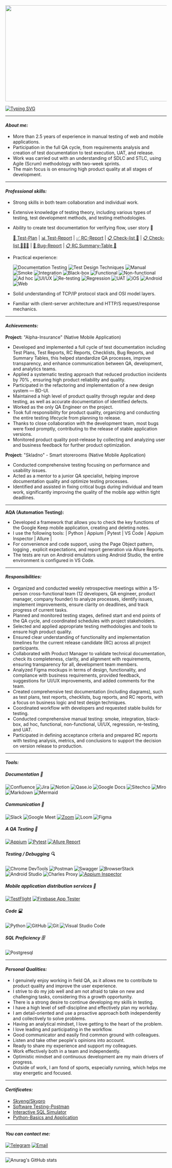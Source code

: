 <!--Start-->

<div align="center">
  <img src="https://media.giphy.com/media/dWesBcTLavkZuG35MI/giphy.gif" width="600" height="300"/>
</div>

[![Typing SVG](https://readme-typing-svg.herokuapp.com?font=roboto&size=35&center=true&vCenter=true&multiline=true&width=1200&height=160&lines=Hello!+%F0%9F%91%8B+My+friend+;"I%60m+a"+Quality+Assurance+Engineer+from+Volgograd%2CRussia;Welcome+to+my+GitHub+%f0%9f%98%89)](https://googledino.com/)

---
#### <span id="About me"></span>_About me:_
- More than 2.5 years of experience in manual testing of web and mobile applications.
- Participation in the full QA cycle, from requirements analysis and creation of test documentation to test execution, UAT, and release.
- Work was carried out with an understanding of SDLC and STLC, using Agile (Scrum) methodology with two-week sprints.
- The main focus is on ensuring high product quality at all stages of development.

---
#### <span id="Professional skills"></span>_Professional skills:_
- Strong skills in both team collaboration and individual work.
- Extensive knowledge of testing theory, including various types of testing, test development methods, and testing methodologies.
- Ability to create test documentation for verifying flow, user story 👀

  [📝 Test-Plan](https://docs.google.com/spreadsheets/d/1NTjW0Sl9ukbcvvZhdIE2p_zNyJ42c0YtwewWOnAugTg/edit?usp=sharing) | [📊 Test-Report](https://docs.google.com/spreadsheets/d/1BfuH5Yn_lFP2GPBNRXsB8DovzXxzsRP9lFgRBx2U6oY/edit?usp=sharing) | [✅ RC-Report](https://docs.google.com/spreadsheets/d/1fuLL0bSw3UNp9unHDV4ZZ5rk44DNXIhS9kMivpjI-hA/edit?usp=sharing) | [📋 Check-list 📱](https://docs.google.com/spreadsheets/d/1yhB8HksJ7R_jeRW0aecpZder9etwEuQv/edit?usp=sharing&ouid=104885401957688092610&rtpof=true&sd=true) | [📋 Check-list 👨🏻‍💻](https://docs.google.com/spreadsheets/d/12JLBlhNU3BR946wd-KP95WfwfU5OKFaEwNzPKALr4tY/edit?usp=sharing) | [🐞 Bug-Report](https://drive.google.com/file/d/11yxUoB3QVaryoIXqbn3mUUQq5A_Z-bAA/view?usp=sharing) | [📋 RC Summary-Table 🚀](https://docs.google.com/spreadsheets/d/1KpfjQEdiuojSqdtiT28XLnN7ZJCRWNx-BAopNFyXAb0/edit?usp=sharing)
  
- Practical experience:
  
  ![Documentation Testing](https://img.shields.io/badge/documentation-testing-4682B4?style=for-the-badge&logo=testcafe&logoColor=white) ![Test Design Techniques](https://img.shields.io/badge/design_techniques-testing-4682B4?style=for-the-badge&logo=testcafe&logoColor=white) ![Manual](https://img.shields.io/badge/manual-testing-4682B4?style=for-the-badge&logo=testcafe&logoColor=white) ![Smoke](https://img.shields.io/badge/Smoke-Testing-4682B4?style=for-the-badge&logo=testcafe&logoColor=white) ![Integration](https://img.shields.io/badge/integration-testing-4682B4?style=for-the-badge&logo=testcafe&logoColor=white) ![Black-box](https://img.shields.io/badge/black_box-testing-4682B4?style=for-the-badge&logo=testcafe&logoColor=white) ![Functional](https://img.shields.io/badge/functional-testing-4682B4?style=for-the-badge&logo=testcafe&logoColor=white) ![Non-functional](https://img.shields.io/badge/non_functional-testing-4682B4?style=for-the-badge&logo=testcafe&logoColor=white) ![Ad hoс](https://img.shields.io/badge/ad_hoс-testing-4682B4?style=for-the-badge&logo=testcafe&logoColor=white) ![UI/UX](https://img.shields.io/badge/UI/UX-testing-4682B4?style=for-the-badge&logo=testcafe&logoColor=white) ![Re-testing](https://img.shields.io/badge/Re-testing-4682B4?style=for-the-badge&logo=testcafe&logoColor=white) ![Regression](https://img.shields.io/badge/Regression-testing-4682B4?style=for-the-badge&logo=testcafe&logoColor=white) ![UAT](https://img.shields.io/badge/UAT-testing-4682B4?style=for-the-badge&logo=testcafe&logoColor=white) ![iOS](https://img.shields.io/badge/iOS-testing-4682B4?style=for-the-badge&logo=apple&logoColor=white) ![Android](https://img.shields.io/badge/Android-testing-4682B4?style=for-the-badge&logo=android&logoColor=white) ![Web](https://img.shields.io/badge/Web-Testing-2980B9?style=for-the-badge&logo=webflow&logoColor=white)
- Solid understanding of TCP/IP protocol stack and OSI model layers.
- Familiar with client-server architecture and HTTP/S request/response mechanics.

---
#### <span id="Achievements"></span>_Achievements:_
**Project:** "Alpha-Insurance" (Native Mobile Application)
- Developed and implemented a full cycle of test documentation including Test Plans, Test Reports, RC Reports, Checklists, Bug Reports, and Summary Tables, this helped standardize QA processes, improve transparency, and enhance communication between QA, development, and analytics teams.
- Applied a systematic testing approach that reduced production incidents by 70% , ensuring high product reliability and quality.
- Participated in the refactoring and implementation of a new design system — BD-UI.
- Maintained a high level of product quality through regular and deep testing, as well as accurate documentation of identified defects.
- Worked as the only QA Engineer on the project.
- Took full responsibility for product quality, organizing and conducting the entire testing lifecycle from planning to release.
- Thanks to close collaboration with the development team, most bugs were fixed promptly, contributing to the release of stable application versions.
- Monitored product quality post-release by collecting and analyzing user and business feedback for further product optimization.

**Project:** "Skladno" - Smart storerooms (Native Mobile Application)
- Conducted comprehensive testing focusing on performance and usability issues.
- Acted as a mentor to a junior QA specialist, helping improve documentation quality and optimize testing processes.
- Identified and assisted in fixing critical bugs during individual and team work, significantly improving the quality of the mobile app within tight deadlines.

---
**AQA (Automation Testing):**
- Developed a framework that allows you to check the key functions of the Google Keep mobile application, creating and deleting notes.
- I use the following tools: | Python | Appium | Pytest | VS Code | Appium Inspector | Allure |
- For convenience and code support, using the Page Object pattern, logging , explicit expectations, and report generation via Allure Reports.
- The tests are run on Android emulators using Android Studio, the entire environment is configured in VS Code.

---
#### <span id="Responsibilities"></span>_Responsibilities:_
- Organized and conducted weekly retrospective meetings within a 15-person cross-functional team (12 developers, QA engineer, product manager, company founder) to analyze processes, identify issues, implement improvements, ensure clarity on deadlines, and track progress of current tasks.
- Planned and monitored testing stages, defined start and end points of the QA cycle, and coordinated schedules with project stakeholders.
- Selected and applied appropriate testing methodologies and tools to ensure high product quality.
- Ensured clear understanding of functionality and implementation timelines for the current release candidate (RC) across all project participants.
- Collaborated with Product Manager to validate technical documentation, check its completeness, clarity, and alignment with requirements, ensuring transparency for all, development team members.
- Analyzed Figma mockups in terms of design, functionality, and compliance with business requirements, provided feedback, suggestions for UI/UX improvements, and added comments for the team.
- Created comprehensive test documentation (including diagrams), such as test plans, test reports, checklists, bug reports, and RC reports, with a focus on business logic and test design techniques.
- Coordinated workflow with developers and requested stable builds for testing.
- Conducted comprehensive manual testing: smoke, integration, black-box, ad hoc, functional, non-functional, UI/UX, regression, re-testing, and UAT.
- Participated in defining acceptance criteria and prepared RC reports with testing analysis, metrics, and conclusions to support the decision on version release to production.

---
#### <span id="Tools"></span>_Tools:_
##### <span id="Documentation"></span>Documentation 📂
![Confluence](https://img.shields.io/badge/Confluence-gray?style=for-the-badge&logo=atlassian&logoColor=4285F4) ![Jira](https://img.shields.io/badge/Jira-gray?style=for-the-badge&logo=jira&logoColor=4285F4) ![Notion](https://img.shields.io/badge/Notion-gray?style=for-the-badge&logo=notion&logoColor=white) ![Qase.io](https://img.shields.io/badge/Qaseio-gray?style=for-the-badge&logo=qase&logoColor=4285F4) ![Google Docs](https://img.shields.io/badge/Google_Docs-gray?style=for-the-badge&logo=googleDocs&logoColor=4285F4) ![Sitechco](https://img.shields.io/badge/sitechcoru-gray?style=for-the-badge&logo=webflow&logoColor=white) ![Miro](https://img.shields.io/badge/Miro-gray?style=for-the-badge&logo=miro&logoColor=FFA500) ![Markdown](https://img.shields.io/badge/Markdown-gray?style=for-the-badge&logo=markdown&logoColor=FFA500) ![Mermaid](https://img.shields.io/badge/Mermaid-gray?style=for-the-badge&logo=Mermaid&logoColor=4285F4)  

##### <span id="Communication"></span>Communication 💬 
![Slack](https://img.shields.io/badge/Slack-gray?style=for-the-badge&logo=slack&logoColor=4285F4) ![Google Meet](https://img.shields.io/badge/Google_Meet-gray?style=for-the-badge&logo=googlemeet&logoColor=4285F4) [![Zoom](https://img.shields.io/badge/Zoom-gray?style=for-the-badge&logo=zoom&logoColor=00A3FF)](https://zoom.us/) ![Loom](https://img.shields.io/badge/Loom-gray?style=for-the-badge&logo=loom&logoColor=F24E1E) ![Figma](https://img.shields.io/badge/Figma-gray?style=for-the-badge&logo=figma&logoColor=F24E1E) 

##### <span id="Automation"></span>A QA Testing 📱    
[![Appium](https://img.shields.io/badge/Appium-gray?style=for-the-badge&logo=appium&logoColor=4285F4)](https://appium.io/) [![Pytest](https://img.shields.io/badge/Pytest-gray?style=for-the-badge&logo=pytest&logoColor=4285F4)](https://docs.pytest.org/) [![Allure Report](https://img.shields.io/badge/Allure_Report-gray?style=for-the-badge&logo=allure&logoColor=4285F4)](https://docs.qameta.io/allure/)

##### <span id="Testing / Debugging"></span>Testing / Debugging 🔍
![Chrome DevTools](https://img.shields.io/badge/Devtools-gray?style=for-the-badge&logo=googlechrome&logoColor=2674f2) ![Postman](https://img.shields.io/badge/Postman-gray?style=for-the-badge&logo=postman&logoColor=FF6C37) ![Swagger](https://img.shields.io/badge/Swagger-gray?style=for-the-badge&logo=swagger&logoColor=7ede2b) ![BrowserStack](https://img.shields.io/badge/BrowserStack-gray?style=for-the-badge&logo=browserstack&logoColor=white) ![Android Studio](https://img.shields.io/badge/AndroidStudio-gray?style=for-the-badge&logo=androidstudio&logoColor=3ad07d) ![Charles Proxy](https://img.shields.io/badge/Charles_Proxy-gray?style=for-the-badge&logo=proxy&logoColor=white) [![Appium Inspector](https://img.shields.io/badge/Appium_Inspector-gray?style=for-the-badge&logo=appium&logoColor=4285F4)](https://github.com/appium/appium-inspector)

##### <span id="Distribution"></span>Mobile application distribution services 📱 
[![TestFlight](https://img.shields.io/badge/TestFlight-gray?style=for-the-badge&logo=appstore&logoColor=4285F4)](https://developer.apple.com/testflight/)
[![Firebase App Tester](https://img.shields.io/badge/Firebase_App_Tester-gray?style=for-the-badge&logo=firebase&logoColor=FFA500)](https://testflight.google.com/)

##### <span id="Code"></span>Code 💻 
![Python](https://img.shields.io/badge/Python-gray?style=for-the-badge&logo=python&logoColor=FFD43B) ![GitHub](https://img.shields.io/badge/Github-gray?style=for-the-badge&logo=github&logoColor=4285F4) ![Git](https://img.shields.io/badge/Git-gray?style=for-the-badge&logo=git&logoColor=F05032 ) ![Visual Studio Code](https://img.shields.io/badge/Visual_Studio_Code-gray?style=for-the-badge&logo=visualstudiocode&logoColor=white)

##### <span id="SQL Proficiency"></span>SQL Proficiency 🗄 
![Postgresql](https://img.shields.io/badge/PostgreSQL-gray?style=for-the-badge&logo=PostgreSQL&logoColor=4285F4)

---
#### <span id="Personal Qualities"></span>_Personal Qualities:_
- I genuinely enjoy working in field QA, as it allows me to contribute to product quality and improve the user experience.
- I strive to do my job well and am not afraid to take on new and challenging tasks, considering this a growth opportunity.
- There is a strong desire to continue developing my skills in testing.
- I have a high level of self-discipline and effectively plan my workday.
- I am detail-oriented and use a proactive approach both independently and collectively to solve problems.
- Having an analytical mindset, I love getting to the heart of the problem.
- I love leading and participating in the workflow.
- Good communicator and easily find common ground with colleagues.
- Listen and take other people's opinions into account.
- Ready to share my experience and support my colleagues.
- Work effectively both in a team and independently.
- Optimistic mindset and continuous development are my main drivers of progress.
- Outside of work, I am fond of sports, especially running, which helps me stay energetic and focused.

---
#### <span id="Certificates"></span>_Certificates:_
- [Skyeng/Skypro](https://drive.google.com/file/d/1WdLFCL84Z2JboBrOJR7suj9BSjY_25CY/view?usp=sharing)
- [Software Testing-Postman](https://stepik.org/cert/1893919)
- [Interactive SQL Simulator](https://stepik.org/cert/1959917)
- [Python-Basics and Application](https://stepik.org/cert/2888278)
  
---
#### <span id="You can contact me"></span>_You can contact me:_
[![Telegram](https://img.shields.io/badge/Telegram-003F7F?logo=telegram&logoColor=white)](https://t.me/l_D_Vadim_l)
[![Email](https://img.shields.io/badge/Email-003F7F?logo=e&logoColor=white )](mailto:d.vadim.jb.ofrb0x@gmail.com)

---
![Anurag's GitHub stats](https://github-readme-stats.vercel.app/api?username=Vadim&icons=true&theme=algolia)

<!--End-->
